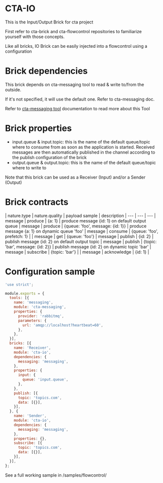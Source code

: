 CTA-IO
========

This is the Input/Output Brick for cta project

First refer to cta-brick and cta-flowcontrol repositories to familiarize yourself with those concepts.

Like all bricks, IO Brick can be easily injected into a flowcontrol using a configuration

# Brick dependencies

This brick depends on cta-messaging tool to read & write to/from the outside.
 
If it's not specified, it will use the default one. Refer to cta-messaging doc.

Refer to [cta-messaging tool](/lib/io/README.md) documentation to read more about this Tool

# Brick properties

* input.queue & input.topic: this is the name of the default queue/topic where to consume from as soon as the application is started.
  Received messages are then automatically published in the channel according to the publish configuration of the brick
* output.queue & output.topic: this is the name of the default queue/topic where to write to

Note that this brick can be used as a Receiver (Input) and/or a Sender (Output)

# Brick contracts

| nature.type | nature.quality | payload sample | description
| --- | --- | ---
| message | produce | {a: 1} | produce message {id: 1} on default output queue
| message | produce | {queue: 'foo', message: {id: 1}} | produce message {a: 1} on dynamic queue 'foo'
| message | consume | {queue: 'foo', prefetch: 1} |
| message | get | {queue: 'foo'}
| message | publish | {id: 2} | publish message {id: 2} on default output topic
| message | publish | {topic: 'bar', message: {id: 2}} | publish message {id: 2} on dynamic topic 'bar'
| message | subscribe | {topic: 'bar'} |
| message | acknowledge | {id: 1} |

# Configuration sample

````javascript
'use strict';

module.exports = {
  tools: [{
    name: 'messaging',
    module: 'cta-messaging',
    properties: {
      provider: 'rabbitmq',
      parameters: {
        url: 'amqp://localhost?heartbeat=60',
      },
    },
  }],
  bricks: [{
    name: 'Receiver',
    module: 'cta-io',
    dependencies: {
      messaging: 'messaging',
    },
    properties: {
      input: {
        queue: 'input.queue',
      },
    },
    publish: [{
      topic: 'topics.com',
      data: [{}],
    }],
  }, {
    name: 'Sender',
    module: 'cta-io',
    dependencies: {
      messaging: 'messaging',
    },
    properties: {},
    subscribe: [{
      topic: 'topics.com',
      data: [{}],
    }],
  }],
};
````

See a full working sample in /samples/flowcontrol/

